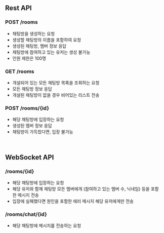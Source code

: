 ## Rest API
### POST /rooms
- 채팅방을 생성하는 요청
- 생성할 채팅방의 이름을 포함하여 요청
- 생성된 채팅방, 멤버 정보 응답
- 채팅방에 참여하고 있는 유저는 생성 불가능
- 인원 제한은 100명

### GET /rooms
- 개설되어 있는 모든 채팅방 목록을 조회하는 요청
- 모든 채팅방 정보 응답
- 개설된 채팅방이 없을 경우 비어있는 리스트 전송

### POST /rooms/{id}
- 해당 채팅방에 입장하는 요청
- 생성된 멤버 정보 응답
- 채팅방이 가득찼다면, 입장 불가능
<br>

## WebSocket API
### /rooms/{id}
- 해당 채팅방에 입장하는 요청
- 해당 유저와 함께 채팅방 모든 멤버에게 (참여하고 있는 멤버 수, 닉네임) 등을 포함한 메시지 전송
- 입장에 실패했다면 원인을 포함한 에러 메시지 해당 유저에게만 전송

### /rooms/chat/{id}
- 해당 채팅방에 메시지를 전송하는 요청

